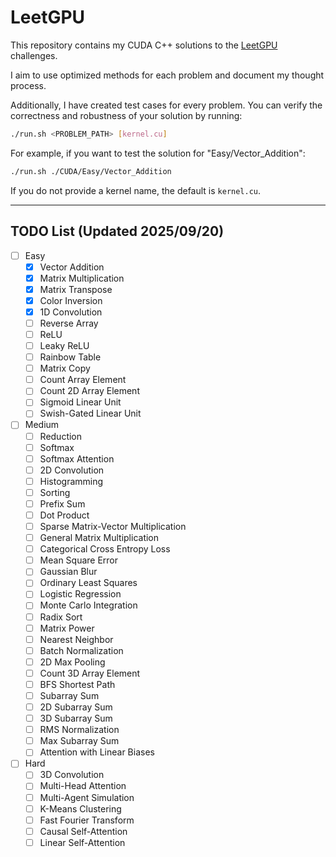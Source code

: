 # LeetGPU

This repository contains my CUDA C++ solutions to the [LeetGPU](https://leetgpu.com/challenges) challenges.

I aim to use optimized methods for each problem and document my thought process.

Additionally, I have created test cases for every problem. You can verify the correctness and robustness of your solution by running:

```bash
./run.sh <PROBLEM_PATH> [kernel.cu]
```

For example, if you want to test the solution for "Easy/Vector_Addition":

```bash
./run.sh ./CUDA/Easy/Vector_Addition 
```

If you do not provide a kernel name, the default is `kernel.cu`.

---

## TODO List (Updated 2025/09/20)
- [ ] Easy
    - [X] Vector Addition
    - [X] Matrix Multiplication
    - [X] Matrix Transpose
    - [X] Color Inversion
    - [X] 1D Convolution
    - [ ] Reverse Array
    - [ ] ReLU
    - [ ] Leaky ReLU
    - [ ] Rainbow Table
    - [ ] Matrix Copy
    - [ ] Count Array Element
    - [ ] Count 2D Array Element
    - [ ] Sigmoid Linear Unit
    - [ ] Swish-Gated Linear Unit
- [ ] Medium
    - [ ] Reduction
    - [ ] Softmax
    - [ ] Softmax Attention
    - [ ] 2D Convolution
    - [ ] Histogramming
    - [ ] Sorting
    - [ ] Prefix Sum
    - [ ] Dot Product
    - [ ] Sparse Matrix-Vector Multiplication
    - [ ] General Matrix Multiplication
    - [ ] Categorical Cross Entropy Loss
    - [ ] Mean Square Error
    - [ ] Gaussian Blur
    - [ ] Ordinary Least Squares
    - [ ] Logistic Regression
    - [ ] Monte Carlo Integration
    - [ ] Radix Sort
    - [ ] Matrix Power
    - [ ] Nearest Neighbor
    - [ ] Batch Normalization
    - [ ] 2D Max Pooling
    - [ ] Count 3D Array Element
    - [ ] BFS Shortest Path
    - [ ] Subarray Sum
    - [ ] 2D Subarray Sum
    - [ ] 3D Subarray Sum
    - [ ] RMS Normalization
    - [ ] Max Subarray Sum
    - [ ] Attention with Linear Biases
- [ ] Hard
    - [ ] 3D Convolution
    - [ ] Multi-Head Attention
    - [ ] Multi-Agent Simulation
    - [ ] K-Means Clustering
    - [ ] Fast Fourier Transform
    - [ ] Causal Self-Attention
    - [ ] Linear Self-Attention
